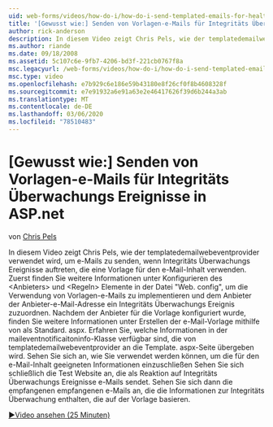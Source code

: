 ```yaml
---
uid: web-forms/videos/how-do-i/how-do-i-send-templated-emails-for-health-monitoring-events-in-aspnet
title: '[Gewusst wie:] Senden von Vorlagen-e-Mails für Integritäts Überwachungs Ereignisse in ASP.net | Microsoft-Dokumentation'
author: rick-anderson
description: In diesem Video zeigt Chris Pels, wie der templatedemailwebeventprovider verwendet wird, um e-Mails zu senden, wenn Integritäts Überwachungs Ereignisse auftreten, die eine Vorlage für t...
ms.author: riande
ms.date: 09/18/2008
ms.assetid: 5c107c6e-9fb7-4206-bd3f-221cb0767f8a
msc.legacyurl: /web-forms/videos/how-do-i/how-do-i-send-templated-emails-for-health-monitoring-events-in-aspnet
msc.type: video
ms.openlocfilehash: e7b929c6e186e59b43180e8f26cf0f8b4608328f
ms.sourcegitcommit: e7e91932a6e91a63e2e46417626f39d6b244a3ab
ms.translationtype: MT
ms.contentlocale: de-DE
ms.lasthandoff: 03/06/2020
ms.locfileid: "78510483"
---
```

# <a name="how-do-i-send-templated-emails-for-health-monitoring-events-in-aspnet"></a>[Gewusst wie:] Senden von Vorlagen-e-Mails für Integritäts Überwachungs Ereignisse in ASP.net

von [Chris Pels](https://twitter.com/chrispels)

In diesem Video zeigt Chris Pels, wie der templatedemailwebeventprovider verwendet wird, um e-Mails zu senden, wenn Integritäts Überwachungs Ereignisse auftreten, die eine Vorlage für den e-Mail-Inhalt verwenden. Zuerst finden Sie weitere Informationen unter Konfigurieren des &lt;Anbieters&gt; und &lt;Regeln&gt; Elemente in der Datei "Web. config", um die Verwendung von Vorlagen-e-Mails zu implementieren und dem Anbieter der Anbieter-e-Mail-Adresse ein Integritäts Überwachungs Ereignis zuzuordnen. Nachdem der Anbieter für die Vorlage konfiguriert wurde, finden Sie weitere Informationen unter Erstellen der e-Mail-Vorlage mithilfe von als Standard. aspx. Erfahren Sie, welche Informationen in der maileventnotificaitoninfo-Klasse verfügbar sind, die von templatedemailwebeventprovider an die Template. aspx-Seite übergeben wird. Sehen Sie sich an, wie Sie verwendet werden können, um die für den e-Mail-Inhalt geeigneten Informationen einzuschließen Sehen Sie sich schließlich die Test Website an, die als Reaktion auf Integritäts Überwachungs Ereignisse e-Mails sendet. Sehen Sie sich dann die empfangenen empfangenen e-Mails an, die die Informationen zur Integritäts Überwachung enthalten, die auf der Vorlage basieren.

[&#9654;Video ansehen (25 Minuten)](https://channel9.msdn.com/Blogs/ASP-NET-Site-Videos/how-do-i-send-templated-emails-for-health-monitoring-events-in-aspnet)
